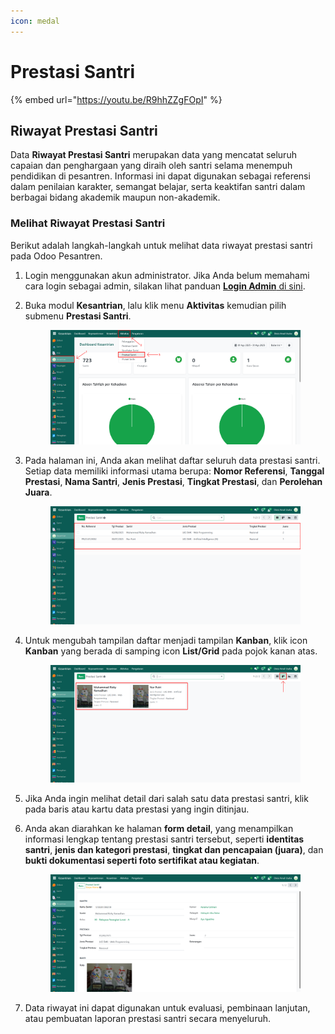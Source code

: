 ```yaml
---
icon: medal
---
```


# Prestasi Santri

{% embed url="https://youtu.be/R9hhZZgFOpI" %}

## Riwayat Prestasi Santri

Data **Riwayat Prestasi Santri** merupakan data yang mencatat seluruh capaian dan penghargaan yang diraih oleh santri selama menempuh pendidikan di pesantren. Informasi ini dapat digunakan sebagai referensi dalam penilaian karakter, semangat belajar, serta keaktifan santri dalam berbagai bidang akademik maupun non-akademik.

### Melihat Riwayat Prestasi Santri

Berikut adalah langkah-langkah untuk melihat data riwayat prestasi santri pada Odoo Pesantren.

1. Login menggunakan akun administrator. Jika Anda belum memahami cara login sebagai admin, silakan lihat panduan [**Login Admin** di sini](../../panduan-login/login-admin.md).
2.  Buka modul **Kesantrian**, lalu klik menu **Aktivitas** kemudian pilih submenu **Prestasi Santri**.

    <figure><img src="../../.gitbook/assets/images-639 (1).png" alt=""><figcaption></figcaption></figure>


3.  Pada halaman ini, Anda akan melihat daftar seluruh data prestasi santri. Setiap data memiliki informasi utama berupa: **Nomor Referensi**, **Tanggal Prestasi**, **Nama Santri**, **Jenis Prestasi**, **Tingkat Prestasi**, dan **Perolehan Juara**.

    <figure><img src="../../.gitbook/assets/images-640 (1).png" alt=""><figcaption></figcaption></figure>


4.  Untuk mengubah tampilan daftar menjadi tampilan **Kanban**, klik icon **Kanban** yang berada di samping icon **List/Grid** pada pojok kanan atas.

    <figure><img src="../../.gitbook/assets/images-641.png" alt=""><figcaption></figcaption></figure>


5. Jika Anda ingin melihat detail dari salah satu data prestasi santri, klik pada baris atau kartu data prestasi yang ingin ditinjau.
6.  Anda akan diarahkan ke halaman **form detail**, yang menampilkan informasi lengkap tentang prestasi santri tersebut, seperti **identitas santri**, **jenis dan kategori prestasi**, **tingkat dan pencapaian (juara)**, dan **bukti dokumentasi seperti foto sertifikat atau kegiatan**.

    <figure><img src="../../.gitbook/assets/images-642.png" alt=""><figcaption></figcaption></figure>


7. Data riwayat ini dapat digunakan untuk evaluasi, pembinaan lanjutan, atau pembuatan laporan prestasi santri secara menyeluruh.
